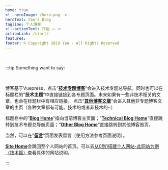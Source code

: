 ```yaml
---
home: true
<!--heroImage: /hero.png-->
heroText: Yan's Blog
tagline: 个人博客
<!--actionText: 开始 →-->
actionLink: /start/
features:
footer: © Copyright 2019 Yan - All Rights Reserved
---
```

<template>
	<p class="action-link">
		<a href="/index/" class="button-link">技术专题博客</a>
		&nbsp;&nbsp;&nbsp;&nbsp;&nbsp;&nbsp;&nbsp;&nbsp;
		<!-- 	
		<a href="/SomeKnowledges/" class="button-link">技术相关-零散</a>
		&nbsp;&nbsp;&nbsp;&nbsp;&nbsp;&nbsp;&nbsp;&nbsp; 
		-->
		<a href="/OtherBlogs/" class="button-link">其他博客文章</a>
	</p>
</template>
<style scoped>
	.home{
		max-width: 100% !important;
	}
	.theme-default-content.custom{
		    text-align: center;
	}
	.custom-block.tip, .custom-block.warning, .custom-block.danger{
		/*margin: 1rem 18% !important;*/
		max-width: 960px;
		display: inline-block;
    	text-align: left;
	}
    .button-link{
    	display: inline-block;
	    font-size: 1.2rem;
	    color: #fff;
	    background-color: #3eaf7c;
	    padding: 0.8rem 1.6rem;
	    border-radius: 4px;
	    transition: background-color 0.1s ease;
	    box-sizing: border-box;
	    border-bottom: 1px solid #389d70;
    }
    .button-link:hover{
    	text-decoration: underline;
    	background-color: #2f845d;
    }
    .action-link{
    	background-color: #f3f5f7;
    	text-align: center;
    }
</style>


<br>

:::tip Something want to say:

<br/>

博客基于Vuepress，点击”[**技术专题博客**](https://heyan.site:8001/start/)“会进入技术专题总导航。同时也可以在标题栏的”**技术主题**“中直接链接到各专题页面。未来如果有一些非技术相关的文章，也会在标题栏中有相应链接。
点击”[**其他博客文章**](https://heyan.site:8002/)“会进入其他非专题博客文章的主页（各种文章都有可能。技术的或者非技术的~）

标题栏中的”[**Blog Home**](https://heyan.site:8001/)“指向当前博客主页面；”[**Technical Blog Home**](https://heyan.site:8001/index/)“直接跳转到技术专题总导航页面；”[**Other Blog Home**](https://heyan.site:8002/)“直接跳转到其他博客首页。

当然，可以在”[**留言**](https://heyan.site:8001/comments.html)“页面发表留言（使用方法参考页面说明）。

[**Site Home**](https://heyan.site)会跳回至个人网站的首页。可以去[从0到1搭建个人网站-此网站为例（技术篇）](https://heyan.site:8001/start/BuildThisSiteTech.html)查看具体的网站说明。

:::

<br/>

<br/>

<br/>

<br/>

<br/>

<br/>